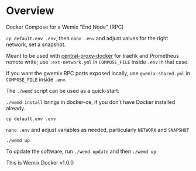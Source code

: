 # Overview

Docker Compose for a Wemix "End Node" (RPC)

`cp default.env .env`, then `nano .env` and adjust values for the right network, set a snapshot.

Meant to be used with [central-proxy-docker](https://github.com/CryptoManufaktur-io/central-proxy-docker) for traefik
and Prometheus remote write; use `:ext-network.yml` in `COMPOSE_FILE` inside `.env` in that case.

If you want the gwemix RPC ports exposed locally, use `gwemix-shared.yml` in `COMPOSE_FILE` inside `.env`.

The `./wemd` script can be used as a quick-start:

`./wemd install` brings in docker-ce, if you don't have Docker installed already.

`cp default.env .env`

`nano .env` and adjust variables as needed, particularly `NETWORK` and `SNAPSHOT`

`./wemd up`

To update the software, run `./wemd update` and then `./wemd up`

This is Wemix Docker v1.0.0
